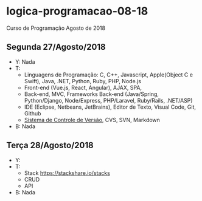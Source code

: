 # logica-programacao-08-18
Curso de Programação Agosto de 2018

## Segunda 27/Agosto/2018

  - Y: Nada
  - T: 
    - Linguagens de Programação: C, C++, Javascript, Apple(Object C e Swift), Java, .NET, Python, Ruby, PHP, Node.js
    - Front-end (Vue.js, React, Angular), AJAX, SPA,
    - Back-end, MVC, Frameworks Back-end (Java/Spring, Python/Django, Node/Express, PHP/Laravel, Ruby/Rails, .NET/ASP)
    - IDE (Eclipse, Netbeans, JetBrains), Editor de Texto, Visual Code, Git, Github
    - [Sistema de Controle de Versão](https://pt.wikipedia.org/wiki/Sistema_de_controle_de_vers%C3%B5es), CVS, SVN, Markdown
  - B: Nada
  
## Terça 28/Agosto/2018

  - Y: 
  - T:
    - Stack https://stackshare.io/stacks
    - CRUD
    - API 
  - B: Nada
